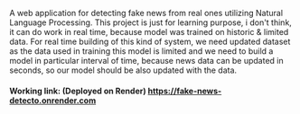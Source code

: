 A web application for detecting fake news from real ones utilizing Natural Language Processing.
This project is just for learning purpose, i don't think, it can do work in real time, because model was trained on historic & limited data.
For real time building of this kind of system, we need updated dataset as the data used in training this model is limited and we need to build a model in particular interval of time, because news data can be updated in seconds, so our model should be also updated with the data.


#### Working link: (Deployed on Render) https://fake-news-detecto.onrender.com

